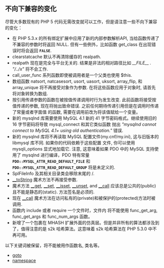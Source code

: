 不向下兼容的变化
----------------

尽管大多数现有的 PHP 5
代码无需改变就可以工作，但是请注意一些不向下兼容的变化：

-   <span class="simpara"> 在 PHP 5.3.x
    的所有绑定扩展中应用了新的内部参数解析API,
    当给函数传递了不兼容的参数时将返回 NULL. 但有一些例外，比如函数
    <span class="function">get\_class</span> 在出现错误时将会返回
    **`FALSE`**. </span>
-   <span class="simpara"> <span class="function">clearstatcache</span>
    默认不再清除缓存的 realpath. </span>
-   <span class="simpara"> <span class="function">realpath</span>
    现在是完全与平台无关的. 结果是非法的相对路径比如 *\_\_FILE\_\_ .
    "/../x"* 将不会工作. </span>
-   <span class="simpara"> <span
    class="function">call\_user\_func</span>
    系列函数即使被调用者是一个父类也使用 $this. </span>
-   <span class="simpara"> 数组函数 <span
    class="function">natsort</span>, <span
    class="function">natcasesort</span>, <span
    class="function">usort</span>, <span class="function">uasort</span>,
    <span class="function">uksort</span>, <span
    class="function">array\_flip</span>, 和 <span
    class="function">array\_unique</span> 将不再接受对象作为参数.
    在将这些函数应用于对象时, 请首先将对象转换为数组. </span>
-   <span class="simpara">
    按引用传递参数的函数在被按值传递调用时行为发生改变.
    此前函数将接受按值传递的参数, 现在将抛出致命错误.
    之前任何期待传递引用但是在调用时传递了常量或者字面值 的函数,
    需要在调用前改为将该值赋给一个变量。 </span>
-   <span class="simpara"> 新的 mysqlnd 库需要使用 MySQL 4.1 新的 41
    字节密码格式。继续使用旧的 16 字节密码将导致 <span
    class="function">mysql\_connect</span> 和其它类似函数 抛出 *"mysqlnd
    cannot connect to MySQL 4.1+ using old authentication."* 错误.
    </span>
-   <span class="simpara"> 新的 mysqlnd 库将不再读取 MySQL
    配置文件(my.cnf/my.ini), 这与旧版本的 libmysql 库不同.
    如果你的代码依赖于这些配置 文件, 你可以使用 <span
    class="function">mysqli\_options</span> 显式地加载它. 注意,
    这意味着如果 PDO 中的 MySQL 支持使用了 mysqlnd 进行编译，PDO
    特有常量 **`PDO::MYSQL_ATTR_READ_DEFAULT_FILE`** 和
    **`PDO::MYSQL_ATTR_READ_DEFAULT_GROUP`** 将是未定义的. </span>
-   <span class="simpara"> <span class="classname">SplFileInfo</span>
    及其相关目录类会移除末尾的 /. </span>
-   <span class="simpara">
    <a href="/language/oop5/magic.html#language.oop5.magic.tostring" class="link">__toString</a>
    魔术方法不再接受参数. </span>
-   <span class="simpara"> 魔术方法
    <a href="/language/oop5/overloading.html#language.oop5.overloading.members" class="link">__get</a>,
    <a href="/language/oop5/overloading.html#language.oop5.overloading.members" class="link">__set</a>,
    <a href="/language/oop5/overloading.html#language.oop5.overloading.members" class="link">__isset</a>,
    <a href="/language/oop5/overloading.html#language.oop5.overloading.members" class="link">__unset</a>,
    and
    <a href="/language/oop5/overloading.html#language.oop5.overloading.methods" class="link">__call</a>
    应该总是公共的(public)且不能是静态的(static). 方法签名是必须的.
    </span>
-   <span class="simpara"> 现在
    <a href="/language/oop5/overloading.html#language.oop5.overloading.methods" class="link">__call</a>
    魔术方法在访问私有的(private)和被保护的(protected)方法时被调用.
    </span>
-   <span class="simpara"> 函数内 <span class="function">include</span>
    或者 <span class="function">require</span> 一个文件时，文件内
    将不能使用 <span class="function">func\_get\_arg</span>, <span
    class="function">func\_get\_args</span> 和 <span
    class="function">func\_num\_args</span> 函数。 </span>
-   <span class="simpara"> 新增了一个包裹在 MHASH
    扩展外面的仿真层。但是并非所有的算法都涉及到了，值得注意的是 s2k
    哈希算法。这意味着 s2k 哈希算法在 PHP 5.3.0 中不再可用。 </span>

以下关键词被保留，将不能被用作函数名, 类名等。

-   <span class="simpara">
    <a href="/control-structures/goto.html" class="link">goto</a>
    </span>
-   <span class="simpara">
    <a href="/language/namespaces.html" class="link">namespace</a>
    </span>
